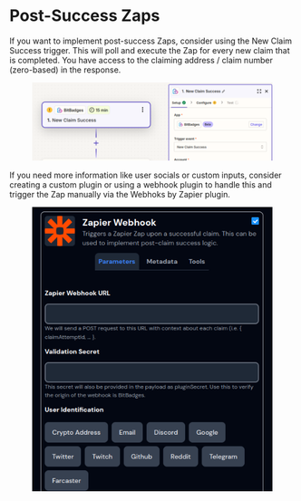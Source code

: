 # Post-Success Zaps

If you want to implement post-success Zaps, consider using the New Claim Success trigger. This will poll and execute the Zap for every new claim that is completed. You have access to the claiming address / claim number (zero-based) in the response.

<figure><img src="../../../.gitbook/assets/image (146).png" alt=""><figcaption></figcaption></figure>

If you need more information like user socials or custom inputs, consider creating a custom plugin or using a webhook plugin to handle this and trigger the Zap manually via the Webhoks by Zapier plugin.

<figure><img src="../../../.gitbook/assets/image (148).png" alt=""><figcaption></figcaption></figure>
